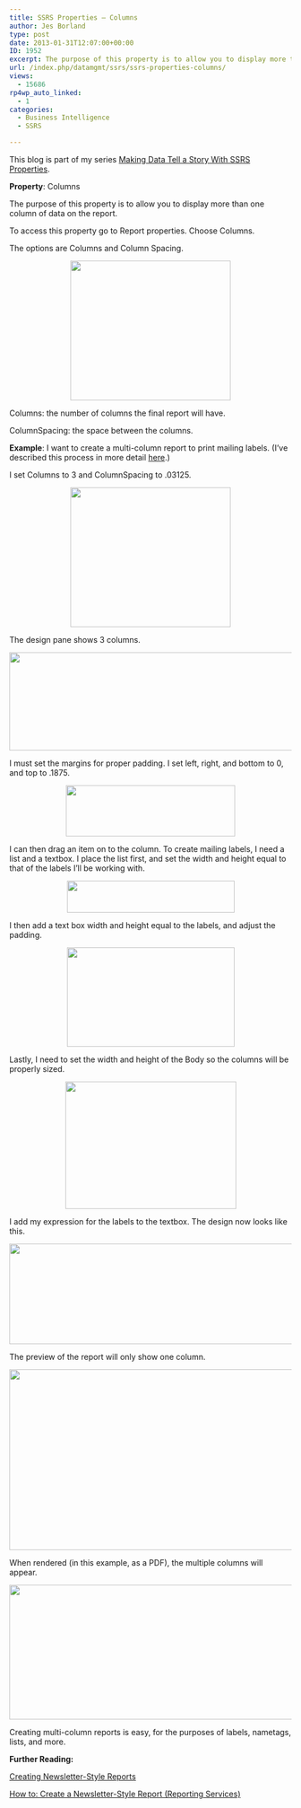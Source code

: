 ```yaml
---
title: SSRS Properties – Columns
author: Jes Borland
type: post
date: 2013-01-31T12:07:00+00:00
ID: 1952
excerpt: The purpose of this property is to allow you to display more than one column of data on the report.
url: /index.php/datamgmt/ssrs/ssrs-properties-columns/
views:
  - 15686
rp4wp_auto_linked:
  - 1
categories:
  - Business Intelligence
  - SSRS

---
```

This blog is part of my series [Making Data Tell a Story With SSRS Properties][1].

**Property**: Columns

The purpose of this property is to allow you to display more than one column of data on the report.

To access this property go to Report properties. Choose Columns.

The options are Columns and Column Spacing.

<p style="text-align: center;">
  <img src="/wp-content/uploads/users/grrlgeek/columns 1.png?mtime=1359640987" alt="" width="286" height="249" />
</p>

Columns: the number of columns the final report will have.

ColumnSpacing: the space between the columns.

**Example**: I want to create a multi-column report to print mailing labels. (I’ve described this process in more detail [here][2].)

I set Columns to 3 and ColumnSpacing to .03125.

<p style="text-align: center;">
  <img src="/wp-content/uploads/users/grrlgeek/columns 1.png?mtime=1359640987" alt="" width="286" height="249" />
</p>

The design pane shows 3 columns.

<p style="text-align: center;">
  <img src="/wp-content/uploads/users/grrlgeek/columns 2.png?mtime=1359640987" alt="" width="1231" height="175" />
</p>

I must set the margins for proper padding. I set left, right, and bottom to 0, and top to .1875.

<p style="text-align: center;">
  <img src="/wp-content/uploads/users/grrlgeek/columns 3.png?mtime=1359640987" alt="" width="302" height="91" />
</p>

I can then drag an item on to the column. To create mailing labels, I need a list and a textbox. I place the list first, and set the width and height equal to that of the labels I’ll be working with.

<p style="text-align: center;">
  <img src="/wp-content/uploads/users/grrlgeek/columns 4.png?mtime=1359640987" alt="" width="299" height="57" />
</p>

I then add a text box width and height equal to the labels, and adjust the padding.

<p style="text-align: center;">
  <img src="/wp-content/uploads/users/grrlgeek/columns 5.png?mtime=1359640987" alt="" width="299" height="177" />
</p>

Lastly, I need to set the width and height of the Body so the columns will be properly sized.

<p style="text-align: center;">
  <img src="/wp-content/uploads/users/grrlgeek/columns 6.png?mtime=1359640987" alt="" width="305" height="227" />
</p>

I add my expression for the labels to the textbox. The design now looks like this.

<p style="text-align: center;">
  <img src="/wp-content/uploads/users/grrlgeek/columns 7.png?mtime=1359640987" alt="" width="735" height="179" />
</p>

The preview of the report will only show one column.

<p style="text-align: center;">
  <img src="/wp-content/uploads/users/grrlgeek/columns 8.png?mtime=1359640987" alt="" width="682" height="322" />
</p>

When rendered (in this example, as a PDF), the multiple columns will appear.

<p style="text-align: center;">
  <img src="/wp-content/uploads/users/grrlgeek/columns 9.png?mtime=1359640987" alt="" width="933" height="240" />
</p>

Creating multi-column reports is easy, for the purposes of labels, nametags, lists, and more.

**Further Reading:**

[Creating Newsletter-Style Reports][3]

[How to: Create a Newsletter-Style Report (Reporting Services)][4]

 [1]: /index.php/DataMgmt/ssrs/making-data-tell-a-story
 [2]: /index.php/DataMgmt/ssrs/creating-mailing-labels-in-sql
 [3]: http://msdn.microsoft.com/en-us/library/ms155816(v=sql.100).aspx
 [4]: http://msdn.microsoft.com/en-us/library/ms159107(v=SQL.100).aspx